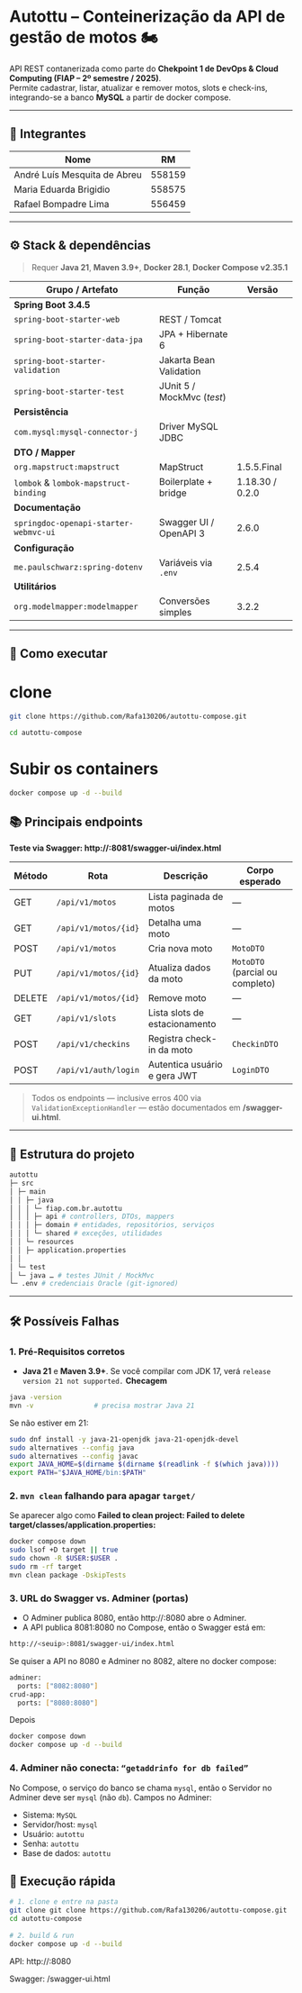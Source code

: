 # Autottu – Conteinerização da API de gestão de motos 🏍️
 
API REST contanerizada como parte do **Chekpoint 1 de DevOps & Cloud Computing (FIAP – 2º semestre / 2025)**.  
Permite cadastrar, listar, atualizar e remover motos, slots e check-ins, integrando-se a banco **MySQL** a partir de docker compose.
 
---
 
## 👥 Integrantes
 
| Nome | RM |
|------|----|
| André Luís Mesquita de Abreu | 558159 |
| Maria Eduarda Brigidio | 558575 |
| Rafael Bompadre Lima | 556459 |
 
---
 
## ⚙️ Stack & dependências
 
> Requer **Java 21**, **Maven 3.9+**, **Docker 28.1**, **Docker Compose v2.35.1**
 
| Grupo / Artefato | Função | Versão |
|------------------|--------|--------|
| **Spring Boot 3.4.5** |
| `spring-boot-starter-web` | REST / Tomcat |
| `spring-boot-starter-data-jpa` | JPA + Hibernate 6 |
| `spring-boot-starter-validation` | Jakarta Bean Validation |
| `spring-boot-starter-test` | JUnit 5 / MockMvc (*test*) |
| **Persistência** |
| `com.mysql:mysql-connector-j` | Driver MySQL JDBC |
| **DTO / Mapper** |
| `org.mapstruct:mapstruct` | MapStruct | 1.5.5.Final |
| `lombok` & `lombok-mapstruct-binding` | Boilerplate + bridge | 1.18.30 / 0.2.0 |
| **Documentação** |
| `springdoc-openapi-starter-webmvc-ui` | Swagger UI / OpenAPI 3 | 2.6.0 |
| **Configuração** |
| `me.paulschwarz:spring-dotenv` | Variáveis via `.env` | 2.5.4 |
| **Utilitários** |
| `org.modelmapper:modelmapper` | Conversões simples | 3.2.2 |
 
---
 
## 🏁 Como executar
 
 
# clone
```bash
git clone https://github.com/Rafa130206/autottu-compose.git
```
```bash
cd autottu-compose
```
 
# Subir os containers
```bash
docker compose up -d --build
```
 
## 📚 Principais endpoints
 
**Teste via Swagger: http://<seuip>:8081/swagger-ui/index.html**
 
| Método | Rota                               | Descrição                       | Corpo esperado |
|--------|------------------------------------|---------------------------------|----------------|
| GET    | `/api/v1/motos`                    | Lista paginada de motos         | —              |
| GET    | `/api/v1/motos/{id}`               | Detalha uma moto                | —              |
| POST   | `/api/v1/motos`                    | Cria nova moto                  | `MotoDTO`      |
| PUT    | `/api/v1/motos/{id}`               | Atualiza dados da moto          | `MotoDTO` (parcial ou completo) |
| DELETE | `/api/v1/motos/{id}`               | Remove moto                     | —              |
| GET    | `/api/v1/slots`                    | Lista slots de estacionamento   | —              |
| POST   | `/api/v1/checkins`                 | Registra check-in da moto       | `CheckinDTO`   |
| POST   | `/api/v1/auth/login`               | Autentica usuário e gera JWT    | `LoginDTO`     |
 
> Todos os endpoints — inclusive erros 400 via `ValidationExceptionHandler` —
> estão documentados em **/swagger-ui.html**.
 
---
 
## 📂 Estrutura do projeto
 
```bash
autottu
├─ src
│ ├─ main
│ │ ├─ java
│ │ │ └─ fiap.com.br.autottu
│ │ │ ├─ api # controllers, DTOs, mappers
│ │ │ ├─ domain # entidades, repositórios, serviços
│ │ │ └─ shared # exceções, utilidades
│ │ └─ resources
│ │ ├─ application.properties
│ │ 
│ └─ test
│ └─ java … # testes JUnit / MockMvc
└─ .env # credenciais Oracle (git-ignored)
```
 
---

## 🛠️ Possíveis Falhas
### 1. Pré-Requisitos corretos
- **Java 21** e **Maven 3.9+**. Se você compilar com JDK 17, verá `release version 21 not supported.`
**Checagem**
```bash 
java -version
mvn -v               # precisa mostrar Java 21
```
Se não estiver em 21:
```bash 
sudo dnf install -y java-21-openjdk java-21-openjdk-devel
sudo alternatives --config java
sudo alternatives --config javac
export JAVA_HOME=$(dirname $(dirname $(readlink -f $(which java))))
export PATH="$JAVA_HOME/bin:$PATH"
```

### 2. `mvn clean` falhando para apagar `target/`
Se aparecer algo como **Failed to clean project: Failed to delete target/classes/application.properties:**
```bash 
docker compose down
sudo lsof +D target || true
sudo chown -R $USER:$USER .
sudo rm -rf target
mvn clean package -DskipTests
```
### 3. URL do Swagger vs. Adminer (portas)
- O Adminer publica 8080, então http://<seuip>:8080 abre o Adminer.
- A API publica 8081:8080 no Compose, então o Swagger está em:
```bash 
http://<seuip>:8081/swagger-ui/index.html
```
Se quiser a API no 8080 e Adminer no 8082, altere no docker compose:
```bash 
adminer:
  ports: ["8082:8080"]
crud-app:
  ports: ["8080:8080"]
```
Depois
```bash 
docker compose down
docker compose up -d --build
```
### 4. Adminer não conecta: `“getaddrinfo for db failed”`
No Compose, o serviço do banco se chama `mysql`, então o Servidor no Adminer deve ser `mysql` (não `db`).
Campos no Adminer:
- Sistema: `MySQL`
- Servidor/host: `mysql`
- Usuário: `autottu`
- Senha: `autottu`
- Base de dados: `autottu`

## 🏁 Execução rápida

```bash
# 1. clone e entre na pasta
git clone git clone https://github.com/Rafa130206/autottu-compose.git
cd autottu-compose
 
# 2. build & run
docker compose up -d --build
```
 
API: http://<seuip>:8080
 
Swagger: /swagger-ui.html
